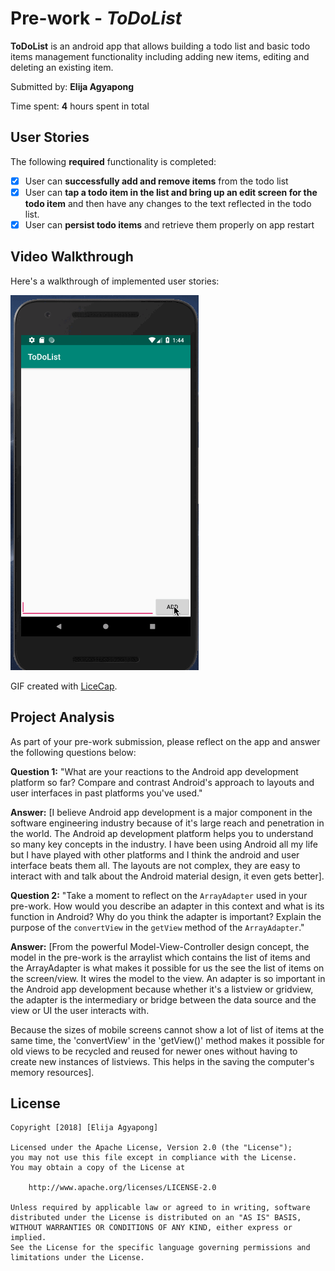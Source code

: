 # Pre-work - *ToDoList*

**ToDoList** is an android app that allows building a todo list and basic todo items management functionality including adding new items, editing and deleting an existing item.

Submitted by: **Elija Agyapong**

Time spent: **4** hours spent in total

## User Stories

The following **required** functionality is completed:

* [x] User can **successfully add and remove items** from the todo list
* [x] User can **tap a todo item in the list and bring up an edit screen for the todo item** and then have any changes to the text reflected in the todo list.
* [x] User can **persist todo items** and retrieve them properly on app restart

## Video Walkthrough

Here's a walkthrough of implemented user stories:

<img src='https://github.com/agyapongeli77/SimpleToDo/raw/master/ToDoList%20walkthrough.gif' />

GIF created with [LiceCap](http://www.cockos.com/licecap/).

## Project Analysis

As part of your pre-work submission, please reflect on the app and answer the following questions below:

**Question 1:** "What are your reactions to the Android app development platform so far? Compare and contrast Android's approach to layouts and user interfaces in past platforms you've used."

**Answer:** [I believe Android app development is a major component in the software engineering industry because of it's large reach
and penetration in the world. The Android ap development platform helps you to understand so many key concepts in the industry. I 
have been using Android all my life but I have played with other platforms and I think the android and user interface beats them
all. The layouts are not complex, they are easy to interact with and talk about the Android material design, it even gets better].

**Question 2:** "Take a moment to reflect on the `ArrayAdapter` used in your pre-work. How would you describe an adapter in this context and what is its function in Android? Why do you think the adapter is important? Explain the purpose of the `convertView` in the `getView` method of the `ArrayAdapter`."

**Answer:** [From the powerful Model-View-Controller design concept, the model in the pre-work is the arraylist which contains
the list of items and the ArrayAdapter is what makes it possible for us the see the list of items on the screen/view. It wires
the model to the view. An adapter is so important in the Android app development because whether it's a listview or gridview, the
adapter is the intermediary or bridge between the data source and the view or UI the user interacts with.

Because the sizes of mobile screens cannot show a lot of list of items at the same time, the 'convertView' in the 'getView()' 
method makes it possible for old views to be recycled and reused for newer ones without having to create new instances of
listviews. This helps in the saving the computer's memory resources].

## License

    Copyright [2018] [Elija Agyapong]

    Licensed under the Apache License, Version 2.0 (the "License");
    you may not use this file except in compliance with the License.
    You may obtain a copy of the License at

        http://www.apache.org/licenses/LICENSE-2.0

    Unless required by applicable law or agreed to in writing, software
    distributed under the License is distributed on an "AS IS" BASIS,
    WITHOUT WARRANTIES OR CONDITIONS OF ANY KIND, either express or implied.
    See the License for the specific language governing permissions and
    limitations under the License.
